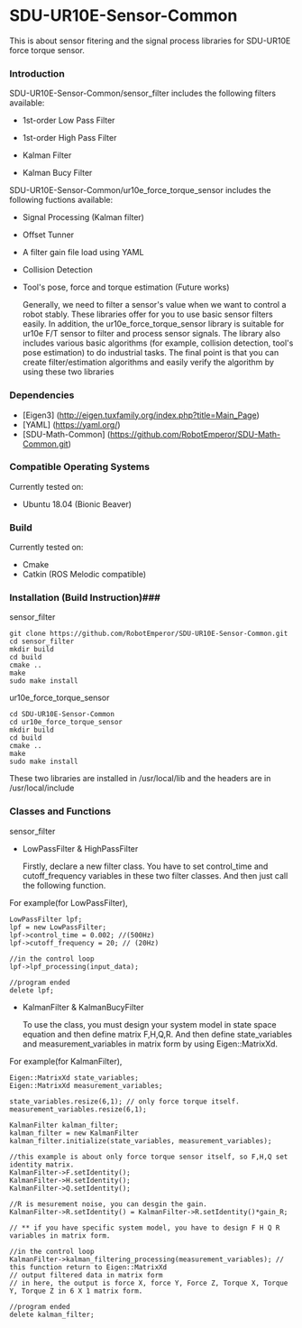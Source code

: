 # SDU-UR10E-Sensor-Common
  This is about sensor fitering and the signal process libraries for SDU-UR10E force torque sensor.

### Introduction ###
SDU-UR10E-Sensor-Common/sensor_filter includes the following filters available: 

* 1st-order Low Pass Filter 

* 1st-order High Pass Filter

* Kalman Filter

* Kalman Bucy Filter 

SDU-UR10E-Sensor-Common/ur10e_force_torque_sensor includes the following fuctions available:

* Signal Processing (Kalman filter)
* Offset Tunner
* A filter gain file load using YAML 
* Collision Detection
* Tool's pose, force and torque estimation (Future works) 

  Generally, we need to filter a sensor's value when we want to control a robot stably. These libraries offer for you to use basic sensor filters easily. In addition, the ur10e_force_torque_sensor library is suitable for ur10e F/T sensor to filter and process sensor signals. The library also includes various basic algorithms (for example, collision detection, tool's pose estimation) to do industrial tasks. The final point is that you can create filter/estimation algorithms and easily verify the algorithm by using these two libraries

### Dependencies ###
* [Eigen3] (http://eigen.tuxfamily.org/index.php?title=Main_Page)
* [YAML] (https://yaml.org/)
* [SDU-Math-Common] (https://github.com/RobotEmperor/SDU-Math-Common.git)

### Compatible Operating Systems ###
  Currently tested on:

* Ubuntu 18.04 (Bionic Beaver)

### Build ###
  Currently tested on:

* Cmake 
* Catkin (ROS Melodic compatible)

### Installation (Build Instruction)###

  sensor_filter

    git clone https://github.com/RobotEmperor/SDU-UR10E-Sensor-Common.git
    cd sensor_filter
    mkdir build
    cd build
    cmake ..
    make 
    sudo make install 

  ur10e_force_torque_sensor
    
    cd SDU-UR10E-Sensor-Common 
    cd ur10e_force_torque_sensor
    mkdir build
    cd build
    cmake ..
    make 
    sudo make install 
    
  These two libraries are installed in /usr/local/lib and the headers are in /usr/local/include

### Classes and Functions ###

  sensor_filter

* LowPassFilter & HighPassFilter 

  Firstly, declare a new filter class. You have to set control_time and cutoff_frequency variables in these two filter classes. And then just call the following function.

For example(for LowPassFilter), 

    LowPassFilter lpf;
    lpf = new LowPassFilter;
    lpf->control_time = 0.002; //(500Hz)
    lpf->cutoff_frequency = 20; // (20Hz)
    
    //in the control loop 
    lpf->lpf_processing(input_data);
    
    //program ended
    delete lpf;
    

* KalmanFilter & KalmanBucyFilter

  To use the class, you must design your system model in state space equation and then define matrix F,H,Q,R. And then define state_variables and measurement_variables in matrix form by using Eigen::MatrixXd. 
  
For example(for KalmanFilter), 

    Eigen::MatrixXd state_variables;
    Eigen::MatrixXd measurement_variables;
    
    state_variables.resize(6,1); // only force torque itself. 
    measurement_variables.resize(6,1);
    
    KalmanFilter kalman_filter;
    kalman_filter = new KalmanFilter
    kalman_filter.initialize(state_variables, measurement_variables); 
    
    //this example is about only force torque sensor itself, so F,H,Q set identity matrix.
    KalmanFilter->F.setIdentity();
    KalmanFilter->H.setIdentity();
    KalmanFilter->Q.setIdentity();
    
    //R is mesurement noise, you can desgin the gain.
    KalmanFilter->R.setIdentity() = KalmanFilter->R.setIdentity()*gain_R;
    
    // ** if you have specific system model, you have to design F H Q R variables in matrix form. 
    
    //in the control loop 
    KalmanFilter->kalman_filtering_processing(measurement_variables); // this function return to Eigen::MatrixXd
    // output filtered data in matrix form
    // in here, the output is force X, force Y, Force Z, Torque X, Torque Y, Torque Z in 6 X 1 matrix form.
    
    //program ended
    delete kalman_filter;
    
    
